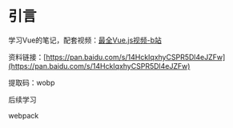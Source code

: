 # 引言

学习Vue的笔记，配套视频：[最全Vue.js视频-b站](https://www.bilibili.com/video/av36650577/)

资料链接：[https://pan.baidu.com/s/14HckIqxhyCSPR5Dl4eJZFw](https://pan.baidu.com/s/14HckIqxhyCSPR5Dl4eJZFw)

提取码：wobp



后续学习

webpack

